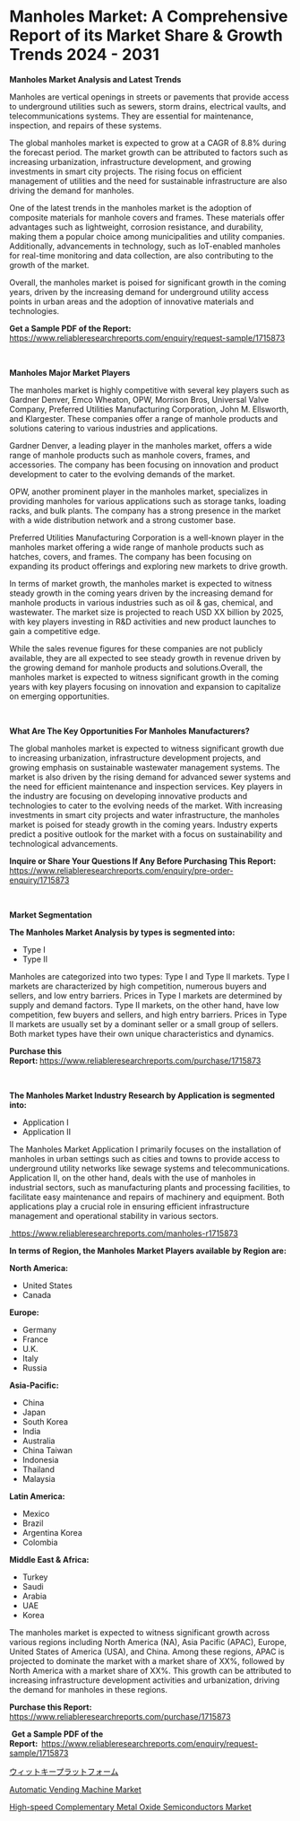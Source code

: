 <p><h1>Manholes Market: A Comprehensive Report of its Market Share & Growth Trends 2024 - 2031</h1></p><p><strong>Manholes Market Analysis and Latest Trends</strong></p>
<p><p>Manholes are vertical openings in streets or pavements that provide access to underground utilities such as sewers, storm drains, electrical vaults, and telecommunications systems. They are essential for maintenance, inspection, and repairs of these systems.</p><p>The global manholes market is expected to grow at a CAGR of 8.8% during the forecast period. The market growth can be attributed to factors such as increasing urbanization, infrastructure development, and growing investments in smart city projects. The rising focus on efficient management of utilities and the need for sustainable infrastructure are also driving the demand for manholes.</p><p>One of the latest trends in the manholes market is the adoption of composite materials for manhole covers and frames. These materials offer advantages such as lightweight, corrosion resistance, and durability, making them a popular choice among municipalities and utility companies. Additionally, advancements in technology, such as IoT-enabled manholes for real-time monitoring and data collection, are also contributing to the growth of the market.</p><p>Overall, the manholes market is poised for significant growth in the coming years, driven by the increasing demand for underground utility access points in urban areas and the adoption of innovative materials and technologies.</p></p>
<p><strong>Get a Sample PDF of the Report:&nbsp;</strong> <a href="https://www.reliableresearchreports.com/enquiry/request-sample/1715873">https://www.reliableresearchreports.com/enquiry/request-sample/1715873</a></p>
<p>&nbsp;</p>
<p><strong>Manholes Major Market Players</strong></p>
<p><p>The manholes market is highly competitive with several key players such as Gardner Denver, Emco Wheaton, OPW, Morrison Bros, Universal Valve Company, Preferred Utilities Manufacturing Corporation, John M. Ellsworth, and Klargester. These companies offer a range of manhole products and solutions catering to various industries and applications.</p><p>Gardner Denver, a leading player in the manholes market, offers a wide range of manhole products such as manhole covers, frames, and accessories. The company has been focusing on innovation and product development to cater to the evolving demands of the market.</p><p>OPW, another prominent player in the manholes market, specializes in providing manholes for various applications such as storage tanks, loading racks, and bulk plants. The company has a strong presence in the market with a wide distribution network and a strong customer base.</p><p>Preferred Utilities Manufacturing Corporation is a well-known player in the manholes market offering a wide range of manhole products such as hatches, covers, and frames. The company has been focusing on expanding its product offerings and exploring new markets to drive growth.</p><p>In terms of market growth, the manholes market is expected to witness steady growth in the coming years driven by the increasing demand for manhole products in various industries such as oil & gas, chemical, and wastewater. The market size is projected to reach USD XX billion by 2025, with key players investing in R&D activities and new product launches to gain a competitive edge.</p><p>While the sales revenue figures for these companies are not publicly available, they are all expected to see steady growth in revenue driven by the growing demand for manhole products and solutions.Overall, the manholes market is expected to witness significant growth in the coming years with key players focusing on innovation and expansion to capitalize on emerging opportunities.</p></p>
<p>&nbsp;</p>
<p><strong>What Are The Key Opportunities For Manholes Manufacturers?</strong></p>
<p><p>The global manholes market is expected to witness significant growth due to increasing urbanization, infrastructure development projects, and growing emphasis on sustainable wastewater management systems. The market is also driven by the rising demand for advanced sewer systems and the need for efficient maintenance and inspection services. Key players in the industry are focusing on developing innovative products and technologies to cater to the evolving needs of the market. With increasing investments in smart city projects and water infrastructure, the manholes market is poised for steady growth in the coming years. Industry experts predict a positive outlook for the market with a focus on sustainability and technological advancements.</p></p>
<p><strong>Inquire or Share Your Questions If Any Before Purchasing This Report:</strong> <a href="https://www.reliableresearchreports.com/enquiry/pre-order-enquiry/1715873">https://www.reliableresearchreports.com/enquiry/pre-order-enquiry/1715873</a></p>
<p>&nbsp;</p>
<p><strong>Market Segmentation</strong></p>
<p><strong>The Manholes Market Analysis by types is segmented into:</strong></p>
<p><ul><li>Type I</li><li>Type II</li></ul></p>
<p><p>Manholes are categorized into two types: Type I and Type II markets. Type I markets are characterized by high competition, numerous buyers and sellers, and low entry barriers. Prices in Type I markets are determined by supply and demand factors. Type II markets, on the other hand, have low competition, few buyers and sellers, and high entry barriers. Prices in Type II markets are usually set by a dominant seller or a small group of sellers. Both market types have their own unique characteristics and dynamics.</p></p>
<p><strong>Purchase this Report:&nbsp;</strong><a href="https://www.reliableresearchreports.com/purchase/1715873">https://www.reliableresearchreports.com/purchase/1715873</a></p>
<p>&nbsp;</p>
<p><strong>The Manholes Market Industry Research by Application is segmented into:</strong></p>
<p><ul><li>Application I</li><li>Application II</li></ul></p>
<p><p>The Manholes Market Application I primarily focuses on the installation of manholes in urban settings such as cities and towns to provide access to underground utility networks like sewage systems and telecommunications. Application II, on the other hand, deals with the use of manholes in industrial sectors, such as manufacturing plants and processing facilities, to facilitate easy maintenance and repairs of machinery and equipment. Both applications play a crucial role in ensuring efficient infrastructure management and operational stability in various sectors.</p></p>
<p><a href="https://www.reliableresearchreports.com/manholes-r1715873">&nbsp;https://www.reliableresearchreports.com/manholes-r1715873</a></p>
<p><strong>In terms of Region, the Manholes Market Players available by Region are:</strong></p>
<p>
    <p> <strong> North America: </strong>
        <ul>
            <li>United States</li>
            <li>Canada</li>
        </ul>
        </p> 
    <p> <strong> Europe: </strong>
        <ul>
            <li>Germany</li>
            <li>France</li>
            <li>U.K.</li>
            <li>Italy</li>
            <li>Russia</li>
        </ul>
        </p> 
    <p> <strong> Asia-Pacific: </strong>
        <ul>
            <li>China</li>
            <li>Japan</li>
            <li>South Korea</li>
            <li>India</li>
            <li>Australia</li>
            <li>China Taiwan</li>
            <li>Indonesia</li>
            <li>Thailand</li>
            <li>Malaysia</li>
        </ul>
        </p> 
    <p> <strong> Latin America: </strong>
        <ul>
            <li>Mexico</li>
            <li>Brazil</li>
            <li>Argentina Korea</li>
            <li>Colombia</li>
        </ul>
        </p> 
    <p> <strong> Middle East & Africa: </strong>
        <ul>
            <li>Turkey</li>
            <li>Saudi</li>
            <li>Arabia</li>
            <li>UAE</li>
            <li>Korea</li>
        </ul>
    </p>
    </p>
<p><p>The manholes market is expected to witness significant growth across various regions including North America (NA), Asia Pacific (APAC), Europe, United States of America (USA), and China. Among these regions, APAC is projected to dominate the market with a market share of XX%, followed by North America with a market share of XX%. This growth can be attributed to increasing infrastructure development activities and urbanization, driving the demand for manholes in these regions.</p></p>
<p><strong>Purchase this Report: </strong><a href="https://www.reliableresearchreports.com/purchase/1715873">https://www.reliableresearchreports.com/purchase/1715873</a></p>
<p>&nbsp;<strong>Get a Sample PDF of the Report:&nbsp;&nbsp;</strong><a href="https://www.reliableresearchreports.com/enquiry/request-sample/1715873">https://www.reliableresearchreports.com/enquiry/request-sample/1715873</a></p>
<p><strong></strong></p>
<p><p><a href="https://github.com/pepo3k/Market-Research-Report-List-2/blob/main/5929141113715.md">ウィットキープラットフォーム</a></p><p><a href="https://github.com/seekum/Market-Research-Report-List-3/blob/main/automatic-vending-machine-market.md">Automatic Vending Machine Market</a></p><p><a href="https://github.com/timeliteaut/Market-Research-Report-List-3/blob/main/high-speed-complementary-metal-oxide-semiconductors-market.md">High-speed Complementary Metal Oxide Semiconductors Market</a></p></p>